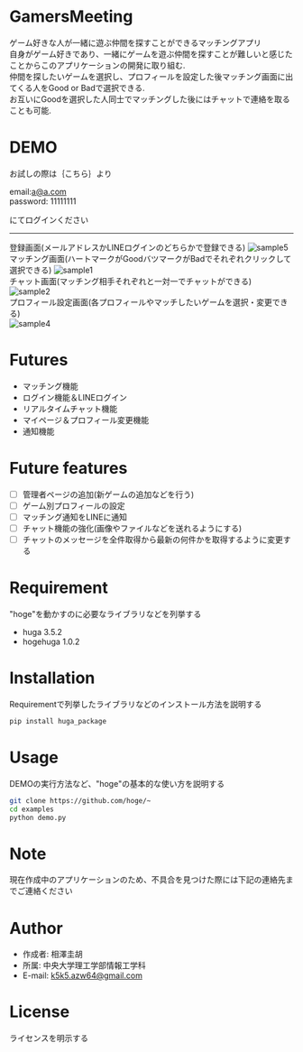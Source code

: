 # GamersMeeting
 
ゲーム好きな人が一緒に遊ぶ仲間を探すことができるマッチングアプリ  
自身がゲーム好きであり、一緒にゲームを遊ぶ仲間を探すことが難しいと感じたことからこのアプリケーションの開発に取り組む.   
仲間を探したいゲームを選択し、プロフィールを設定した後マッチング画面に出てくる人をGood or Badで選択できる.  
お互いにGoodを選択した人同士でマッチングした後にはチャットで連絡を取ることも可能.  
  
# DEMO
お試しの際は｛こちら｝より   
   
email:a@a.com    
password: 11111111     
   
にてログインください   
___
   登録画面(メールアドレスかLINEログインのどちらかで登録できる) 
![sample5](https://user-images.githubusercontent.com/105817239/193942001-0429a632-3108-40e3-beab-3f559c0a1a9d.png)   
   マッチング画面(ハートマークがGoodバツマークがBadでそれぞれクリックして選択できる) 
![sample1](https://user-images.githubusercontent.com/105817239/193941988-22fe12a4-0ad4-4b53-a45c-67c135dd4839.png)   
   チャット画面(マッチング相手それぞれと一対一でチャットができる)
![sample2](https://user-images.githubusercontent.com/105817239/193941992-bc95440b-d98e-4c92-9ba7-d3b6717dff78.png)   
   プロフィール設定画面(各プロフィールやマッチしたいゲームを選択・変更できる)   
![sample4](https://user-images.githubusercontent.com/105817239/193941994-44859e61-bb90-4ebb-9f18-d27dfa3f7fef.png)   
 
# Futures
- マッチング機能
- ログイン機能＆LINEログイン
- リアルタイムチャット機能
- マイページ＆プロフィール変更機能
- 通知機能
 
# Future features
- [ ] 管理者ページの追加(新ゲームの追加などを行う)
- [ ] ゲーム別プロフィールの設定
- [ ] マッチング通知をLINEに通知
- [ ] チャット機能の強化(画像やファイルなどを送れるようにする)
- [ ] チャットのメッセージを全件取得から最新の何件かを取得するように変更する
 
# Requirement
 
"hoge"を動かすのに必要なライブラリなどを列挙する
 
* huga 3.5.2
* hogehuga 1.0.2
 
# Installation
 
Requirementで列挙したライブラリなどのインストール方法を説明する
 
```bash
pip install huga_package
```
 
# Usage
 
DEMOの実行方法など、"hoge"の基本的な使い方を説明する
 
```bash
git clone https://github.com/hoge/~
cd examples
python demo.py
```
 
# Note
 現在作成中のアプリケーションのため、不具合を見つけた際には下記の連絡先までご連絡ください
 
# Author
 
* 作成者: 相澤圭胡
* 所属: 中央大学理工学部情報工学科
* E-mail: k5k5.azw64@gmail.com
 
# License
ライセンスを明示する
 
